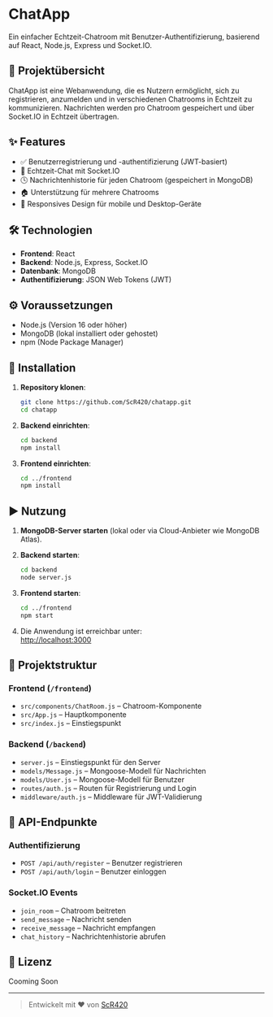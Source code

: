 # ChatApp

Ein einfacher Echtzeit-Chatroom mit Benutzer-Authentifizierung, basierend auf React, Node.js, Express und Socket.IO.

## 📖 Projektübersicht

ChatApp ist eine Webanwendung, die es Nutzern ermöglicht, sich zu registrieren, anzumelden und in verschiedenen Chatrooms in Echtzeit zu kommunizieren. Nachrichten werden pro Chatroom gespeichert und über Socket.IO in Echtzeit übertragen.

## ✨ Features

- ✅ Benutzerregistrierung und -authentifizierung (JWT-basiert)
- 💬 Echtzeit-Chat mit Socket.IO
- 🕓 Nachrichtenhistorie für jeden Chatroom (gespeichert in MongoDB)
- 🏠 Unterstützung für mehrere Chatrooms
- 📱 Responsives Design für mobile und Desktop-Geräte

## 🛠 Technologien

- **Frontend**: React
- **Backend**: Node.js, Express, Socket.IO
- **Datenbank**: MongoDB
- **Authentifizierung**: JSON Web Tokens (JWT)

## ⚙️ Voraussetzungen

- Node.js (Version 16 oder höher)
- MongoDB (lokal installiert oder gehostet)
- npm (Node Package Manager)

## 🚀 Installation

1. **Repository klonen**:
   ```bash
   git clone https://github.com/ScR420/chatapp.git
   cd chatapp
   ```

2. **Backend einrichten**:
   ```bash
   cd backend
   npm install
   ```

3. **Frontend einrichten**:
   ```bash
   cd ../frontend
   npm install
   ```

## ▶️ Nutzung

1. **MongoDB-Server starten** (lokal oder via Cloud-Anbieter wie MongoDB Atlas).

2. **Backend starten**:
   ```bash
   cd backend
   node server.js
   ```

3. **Frontend starten**:
   ```bash
   cd ../frontend
   npm start
   ```

4. Die Anwendung ist erreichbar unter:  
   [http://localhost:3000](http://localhost:3000)

## 📁 Projektstruktur

### Frontend (`/frontend`)

- `src/components/ChatRoom.js` – Chatroom-Komponente
- `src/App.js` – Hauptkomponente
- `src/index.js` – Einstiegspunkt

### Backend (`/backend`)

- `server.js` – Einstiegspunkt für den Server
- `models/Message.js` – Mongoose-Modell für Nachrichten
- `models/User.js` – Mongoose-Modell für Benutzer
- `routes/auth.js` – Routen für Registrierung und Login
- `middleware/auth.js` – Middleware für JWT-Validierung

## 📡 API-Endpunkte

### Authentifizierung

- `POST /api/auth/register` – Benutzer registrieren
- `POST /api/auth/login` – Benutzer einloggen

### Socket.IO Events

- `join_room` – Chatroom beitreten
- `send_message` – Nachricht senden
- `receive_message` – Nachricht empfangen
- `chat_history` – Nachrichtenhistorie abrufen

## 📄 Lizenz

Cooming Soon

---

> Entwickelt mit ❤️ von [ScR420](https://github.com/ScR420)
